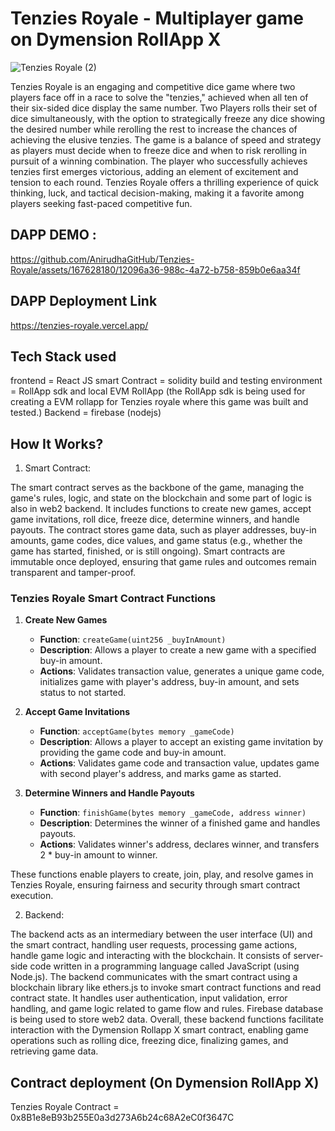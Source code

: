 # Tenzies Royale - Multiplayer game on Dymension RollApp X

![Tenzies Royale (2)](https://github.com/AnirudhaGitHub/Tenzies-Royale/assets/167628180/ef0aa754-8e18-4911-90df-f6b053042ff9)


Tenzies Royale is an engaging and competitive dice game where two players face off in a race to solve the "tenzies," achieved when all ten of their six-sided dice display the same number. Two Players  rolls their set of dice simultaneously, with the option to strategically freeze any dice showing the desired number while rerolling the rest to increase the chances of achieving the elusive tenzies. The game is a balance of speed and strategy as players must decide when to freeze dice and when to risk rerolling in pursuit of a winning combination. The player who successfully achieves tenzies first emerges victorious, adding an element of excitement and tension to each round. Tenzies Royale offers a thrilling experience of quick thinking, luck, and tactical decision-making, making it a favorite among players seeking fast-paced competitive fun.

## DAPP DEMO :

https://github.com/AnirudhaGitHub/Tenzies-Royale/assets/167628180/12096a36-988c-4a72-b758-859b0e6aa34f


## DAPP Deployment Link

https://tenzies-royale.vercel.app/

## Tech Stack used

frontend = React JS
smart Contract = solidity
build and testing environment = RollApp sdk and local EVM RollApp (the RollApp sdk is being used for creating a EVM rollapp for Tenzies royale where this game was built and tested.)
Backend = firebase (nodejs)


## How It Works?

1. Smart Contract:

The smart contract serves as the backbone of the game, managing the game's rules, logic, and state on the blockchain and some part of logic is also in web2 backend.
It includes functions to create new games, accept game invitations, roll dice, freeze dice, determine winners, and handle payouts.
The contract stores game data, such as player addresses, buy-in amounts, game codes, dice values, and game status (e.g., whether the game has started, finished, or is still ongoing).
Smart contracts are immutable once deployed, ensuring that game rules and outcomes remain transparent and tamper-proof.

### Tenzies Royale Smart Contract Functions

1. **Create New Games**
   - **Function**: `createGame(uint256 _buyInAmount)`
   - **Description**: Allows a player to create a new game with a specified buy-in amount.
   - **Actions**: Validates transaction value, generates a unique game code, initializes game with player's address, buy-in amount, and sets status to not started.

2. **Accept Game Invitations**
   - **Function**: `acceptGame(bytes memory _gameCode)`
   - **Description**: Allows a player to accept an existing game invitation by providing the game code and buy-in amount.
   - **Actions**: Validates game code and transaction value, updates game with second player's address, and marks game as started.

3. **Determine Winners and Handle Payouts**
   - **Function**: `finishGame(bytes memory _gameCode, address winner)`
   - **Description**: Determines the winner of a finished game and handles payouts.
   - **Actions**: Validates winner's address, declares winner, and transfers 2 * buy-in amount to winner.

These functions enable players to create, join, play, and resolve games in Tenzies Royale, ensuring fairness and security through smart contract execution.


2. Backend:

The backend acts as an intermediary between the user interface (UI) and the smart contract, handling user requests, processing game actions, handle game logic and interacting with the blockchain.
It consists of server-side code written in a programming language called JavaScript (using Node.js).
The backend communicates with the smart contract using a blockchain library like ethers.js to invoke smart contract functions and read contract state.
It handles user authentication, input validation, error handling, and game logic related to game flow and rules. Firebase database is being used to store web2 data.
Overall, these backend functions facilitate interaction with the Dymension Rollapp X smart contract, enabling game operations such as rolling dice, freezing dice, finalizing games, and retrieving game data.

## Contract deployment (On Dymension RollApp X)

Tenzies Royale Contract = 0x8B1e8eB93b255E0a3d273A6b24c68A2eC0f3647C 
